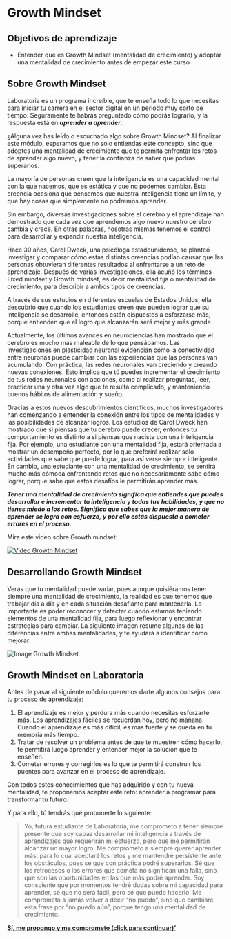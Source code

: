 # Growth Mindset
## Objetivos de aprendizaje
- Entender qué es Growth Mindset (mentalidad de crecimiento) y adoptar una mentalidad de crecimiento antes de empezar este curso

## Sobre Growth Mindset

Laboratoria es un programa increíble, que te enseña todo lo que necesitas para iniciar tu carrera en el sector digital en un periodo muy corto de tiempo. Seguramente te habrás preguntado cómo podrás lograrlo, y la respuesta está en _**aprender a aprender**_.

¿Alguna vez has leído o escuchado algo sobre Growth Mindset? Al finalizar este módulo, esperamos que no solo entiendas este concepto, sino que adoptes una mentalidad de crecimiento que te permita enfrentar los retos de aprender algo nuevo, y tener la confianza de saber que podrás superarlos.

La mayoría de personas creen que la inteligencia es una capacidad mental con la que nacemos, que es estática y que no podemos cambiar. Esta creencia ocasiona que pensemos que nuestra inteligencia tiene un límite, y que hay cosas que simplemente no podremos aprender.

Sin embargo, diversas investigaciones sobre el cerebro y el aprendizaje han demostrado que cada vez que aprendemos algo nuevo nuestro cerebro cambia y crece. En otras palabras, nosotras mismas tenemos el control para desarrollar y expandir nuestra inteligencia.

Hace 30 años, Carol Dweck, una psicóloga estadounidense, se planteó investigar y comparar cómo estas distintas creencias podían causar que las personas obtuvieran diferentes resultados al enfrentarse a un reto de aprendizaje. Después de varias investigaciones, ella acuñó los términos Fixed mindset y Growth mindset, es decir mentalidad fija o mentalidad de crecimiento, para describir a ambos tipos de creencias.

A través de sus estudios en diferentes escuelas de Estados Unidos, ella descubrió que cuando los estudiantes creen que pueden lograr que su inteligencia se desarrolle, entonces están dispuestos a esforzarse más, porque entienden que el logro que alcanzarán será mejor y más grande.

Actualmente, los últimos avances en neurociencias han mostrado que el cerebro es mucho más maleable de lo que pensábamos. Las investigaciones en plasticidad neuronal evidencian cómo la conectividad entre neuronas puede cambiar con las experiencias que las personas van acumulando. Con práctica, las redes neuronales van creciendo y creando nuevas conexiones. Esto implica que tú puedes incrementar el crecimiento de tus redes neuronales con acciones, como al realizar preguntas, leer, practicar una y otra vez algo que te resulta complicado, y manteniendo buenos hábitos de alimentación y sueño.

Gracias a estos nuevos descubrimientos científicos, muchos investigadores han comenzando a entender la conexión entre los tipos de mentalidades y las posibilidades de alcanzar logros. Los estudios de Carol Dweck han mostrado que si piensas que tu cerebro puede crecer, entonces tu comportamiento es distinto a si piensas que naciste con una inteligencia fija. Por ejemplo, una estudiante con una mentalidad fija, estará orientada a mostrar un desempeño perfecto, por lo que preferirá realizar solo actividades que sabe que puede lograr, para así verse siempre inteligente. En cambio, una estudiante con una mentalidad de crecimiento, se sentirá mucho más cómoda enfrentando retos que no necesariamente sabe cómo lograr, porque sabe que estos desafíos le permitirán aprender más.

_**Tener una mentalidad de crecimiento significa que entiendes que puedes desarrollar e incrementar tu inteligencia y todas tus habilidades, y que no tienes miedo a los retos. Significa que sabes que la mejor manera de aprender se logra con esfuerzo, y por ello estás dispuesta a cometer errores en el proceso.**_

Mira este video sobre Growth mindset:

[![Video Growth Mindset](http://img.youtube.com/vi/pN34FNbOKXc/0.jpg)](http://www.youtube.com/watch?v=pN34FNbOKXc)


## Desarrollando Growth Mindset
Verás que tu mentalidad puede variar, pues aunque quisiéramos tener siempre una mentalidad de crecimiento, la realidad es que tenemos que trabajar día a día y en cada situación desafiante para mantenerla. Lo importante es poder reconocer y detectar cuándo estamos teniendo elementos de una mentalidad fija, para luego reflexionar y encontrar estrategias para cambiar.
La siguiente imagen resume algunas de las diferencias entre ambas mentalidades, y te ayudará a identificar cómo mejorar:

![Image Growth Mindset](https://infoes.examtime.com/files/2015/10/Mentalidad-Fija-vs-Mentalidad-de-Crecimiento.jpg)

## Growth Mindset en Laboratoria
Antes de pasar al siguiente módulo queremos darte algunos consejos para tu proceso de aprendizaje:
1. El aprendizaje es mejor y perdura más cuando necesitas esforzarte más. Los aprendizajes fáciles se recuerdan hoy, pero no mañana. Cuando el aprendizaje es más difícil, es más fuerte y se queda en tu memoria más tiempo.
2. Tratar de resolver un problema antes de que te muestren cómo hacerlo, te permitirá luego aprender y entender mejor la solución que te enseñen.
3. Cometer errores y corregirlos es lo que te permitirá construir los puentes para avanzar en el proceso de aprendizaje.

Con todos estos conocimientos que has adquirido y con tu nueva mentalidad, te proponemos aceptar este reto: aprender a programar para transformar tu futuro.

Y para ello, tú tendrás que proponerte lo siguiente:

> Yo, futura estudiante de Laboratoria, me comprometo a tener siempre presente que soy capaz desarrollar mi inteligencia a través de aprendizajes que requerirán mi esfuerzo, pero que me permitirán alcanzar un mayor logro. Me comprometo a siempre querer aprender más, para lo cual aceptaré los retos y me mantendré persistente ante los obstáculos, pues sé que con práctica podré superarlos. Sé que los retrocesos o los errores que cometa no significan una falla, sino que son las oportunidades en las que más podré aprender. Soy consciente que por momentos tendré dudas sobre mi capacidad para aprender, sé que no será fácil, pero sé que puedo hacerlo. Me comprometo a jamás volver a decir “no puedo”, sino que cambiaré esta frase por “no puedo aún”, porque tengo una mentalidad de crecimiento.

**[Sí, me propongo y me comprometo (click para continuar)’](02-why-learn-to-code.md)**
